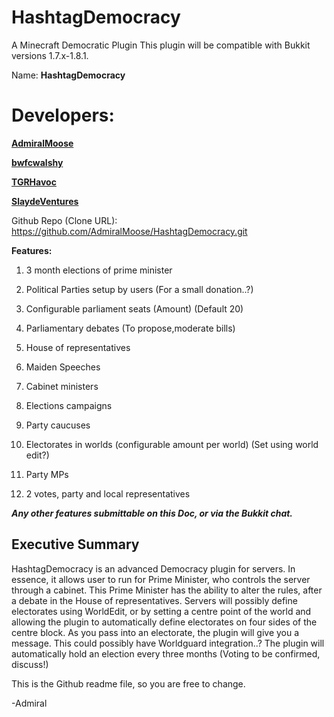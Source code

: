 HashtagDemocracy
================

A Minecraft Democratic Plugin
This plugin will be compatible with Bukkit versions 1.7.x-1.8.1.

Name: **HashtagDemocracy**

**Developers:**
=======

**[AdmiralMoose](http://github.com/AdmiralMoose "AdmiralMoose")**

**[bwfcwalshy](http://github.com/bwfcwalshy "bwfcwalshy")**

**[TGRHavoc](http://github.com/TGRHavoc "TGRHavoc")**

**[SlaydeVentures](http://github.com/SlaydeVentures "SlaydeVentures")**

Github Repo (Clone URL): https://github.com/AdmiralMoose/HashtagDemocracy.git 

**Features:**

1. 3 month elections of prime minister

2. Political Parties setup by users (For a small donation..?)
 
3. Configurable parliament seats (Amount) (Default 20)
 
4. Parliamentary debates  (To propose,moderate bills)
 
5. House of representatives
 
6. Maiden Speeches
 
7. Cabinet ministers
 
8. Elections campaigns

9. Party caucuses

10. Electorates in worlds (configurable amount per world) (Set using world edit?)

11. Party MPs

12. 2 votes, party and local representatives

**_Any other features submittable on this Doc, or via the Bukkit chat._**

Executive Summary
------

HashtagDemocracy is an advanced Democracy plugin for servers. In essence, it allows user to run for Prime Minister, who controls the server through a cabinet. This Prime Minister has the ability to alter the rules, after a debate in the House of representatives. Servers will possibly define electorates using WorldEdit, or by setting a centre point of the world and allowing the plugin to automatically define electorates on four sides of the centre block. As you pass into an electorate, the plugin will give you a message. This could possibly have Worldguard integration..? The plugin will automatically hold an election every three months (Voting to be confirmed, discuss!)

This is the Github readme file, so you are free to change.

-Admiral
